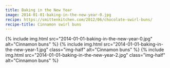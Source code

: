 ```yaml
---
title: Baking in the New Year
image: 2014-01-01-baking-in-the-new-year-0.jpg
recipe: https://smittenkitchen.com/2012/06/chocolate-swirl-buns/
recipe-title: Cinnamon swirl buns
---
```


<div class="photos">
{% include img.html src="2014-01-01-baking-in-the-new-year-0.jpg" alt="Cinnamon buns" %}
{% include img.html src="2014-01-01-baking-in-the-new-year-1.jpg" class="img-half" alt="Cinnamon buns" %} {% include img.html src="2014-01-01-baking-in-the-new-year-2.jpg" class="img-half" alt="Cinnamon buns" %}
</div>
